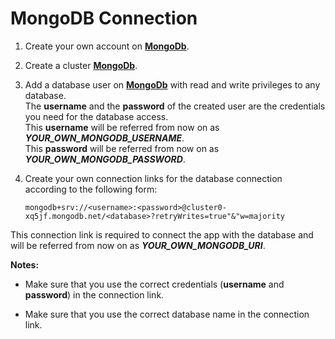 # MongoDB Connection

1. Create your own account on [**MongoDb**](https://www.mongodb.com/cloud).

2. Create a cluster [**MongoDb**](https://www.mongodb.com/cloud).

3. Add a database user on [**MongoDb**](https://www.mongodb.com/cloud) with read and write privileges to any database.<br/>The **username** and the **password** of the created user are the credentials you need for the database access.<br/>This **username**  will be referred from now on as ***YOUR_OWN_MONGODB_USERNAME***.<br/>This **password** will be referred from now on as ***YOUR_OWN_MONGODB_PASSWORD***.

4. Create your own connection links for the database connection according to the following form:

   ```
   mongodb+srv://<username>:<password>@cluster0-xq5jf.mongodb.net/<database>?retryWrites=true"&"w=majority
   ```

This connection link is required to connect the app with the database and will be referred from now on as ***YOUR_OWN_MONGODB_URI***.
   
**Notes:**

- Make sure that you use the correct credentials (**username** and **password**) in the connection link.

- Make sure that you use the correct database name in the connection link.
